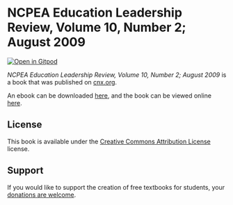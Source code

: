 # NCPEA Education Leadership Review, Volume 10, Number 2; August 2009

[![Open in Gitpod](https://gitpod.io/button/open-in-gitpod.svg)](https://gitpod.io/from-referrer/)

_NCPEA Education Leadership Review, Volume 10, Number 2; August 2009_ is a book that was published on [cnx.org](https://cnx.org/).

An ebook can be downloaded [here](https://github.com/cnx-user-books/cnxbook-ncpea-education-leadership-review-volume-10-number-2-august-2009/releases/latest), and the book can be viewed online [here](https://github.com/cnx-user-books/cnxbook-ncpea-education-leadership-review-volume-10-number-2-august-2009/releases/latest).

## License
This book is available under the [Creative Commons Attribution License](./LICENSE) license.

## Support
If you would like to support the creation of free textbooks for students, your [donations are welcome](https://riceconnect.rice.edu/donation/support-openstax-banner).
